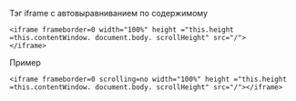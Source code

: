 <!--2018-10-29 21:23:47-->
Тэг iframe с автовыравниванием по содержимому

    <iframe frameborder=0 width="100%" height ="this.height =this.contentWindow. document.body. scrollHeight" src="/">
    </iframe>

Пример

    <iframe frameborder=0 scrolling=no width="100%" height ="this.height =this.contentWindow. document.body. scrollHeight" src="/"></iframe>